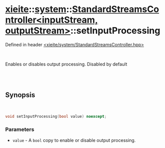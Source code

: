 # [xieite](../../xieite.md)::[system](../../system.md)::[StandardStreamsController<inputStream, outputStream>](../StandardStreamsController.md)::setInputProcessing
Defined in header [<xieite/system/StandardStreamsController.hpp>](../../../include/xieite/system/StandardStreamsController.hpp)

<br/>

Enables or disables output processing. Disabled by default

<br/><br/>

## Synopsis

<br/>

```cpp
void setInputProcessing(bool value) noexcept;
```
### Parameters
- `value` - A `bool` copy to enable or disable output processing.
